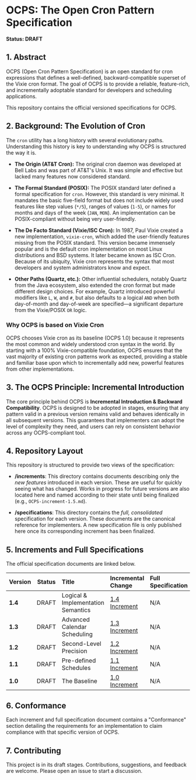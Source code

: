 # OCPS: The Open Cron Pattern Specification

**Status: DRAFT**

## 1. Abstract

OCPS (Open Cron Pattern Specification) is an open standard for cron expressions that defines a well-defined, backward-compatible superset of the Vixie cron format. The goal of OCPS is to provide a reliable, feature-rich, and incrementally adoptable standard for developers and scheduling applications.

This repository contains the official versioned specifications for OCPS.

## 2. Background: The Evolution of Cron

The `cron` utility has a long history with several evolutionary paths. Understanding this history is key to understanding why OCPS is structured the way it is.

* **The Origin (AT&T Cron):** The original cron daemon was developed at Bell Labs and was part of AT&T's Unix. It was simple and effective but lacked many features now considered standard.

* **The Formal Standard (POSIX):** The POSIX standard later defined a formal specification for `cron`. However, this standard is very minimal. It mandates the basic five-field format but does not include widely used features like step values (`*/5`), ranges of values (`1-5`), or names for months and days of the week (`JAN`, `MON`). An implementation can be POSIX-compliant without being very user-friendly.

* **The De Facto Standard (Vixie/ISC Cron):** In 1987, Paul Vixie created a new implementation, `vixie-cron`, which added the user-friendly features missing from the POSIX standard. This version became immensely popular and is the default cron implementation on most Linux distributions and BSD systems. It later became known as ISC Cron. Because of its ubiquity, Vixie cron represents the syntax that most developers and system administrators know and expect.

* **Other Paths (Quartz, etc.):** Other influential schedulers, notably Quartz from the Java ecosystem, also extended the cron format but made different design choices. For example, Quartz introduced powerful modifiers like `L`, `W`, and `#`, but also defaults to a logical `AND` when both day-of-month and day-of-week are specified—a significant departure from the Vixie/POSIX `OR` logic.

### Why OCPS is based on Vixie Cron

OCPS chooses Vixie cron as its baseline (OCPS 1.0) because it represents the most common and widely understood cron syntax in the world. By starting with a 100% Vixie-compatible foundation, OCPS ensures that the vast majority of existing cron patterns work as expected, providing a stable and familiar base upon which to incrementally add new, powerful features from other implementations.

## 3. The OCPS Principle: Incremental Introduction

The core principle behind OCPS is **Incremental Introduction & Backward Compatibility**. OCPS is designed to be adopted in stages, ensuring that any pattern valid in a previous version remains valid and behaves identically in all subsequent versions. This guarantees that implementers can adopt the level of complexity they need, and users can rely on consistent behavior across any OCPS-compliant tool.

## 4. Repository Layout

This repository is structured to provide two views of the specification:

* **/increments**: This directory contains documents describing only the *new features* introduced in each version. These are useful for quickly seeing what has changed. Works in progress for future versions are also located here and named according to their state until being finalized (e.g., `OCPS-increment-1.5.md`).

* **/specifications**: This directory contains the *full, consolidated* specification for each version. These documents are the canonical reference for implementers. A new specification file is only published here once its corresponding increment has been finalized.

## 5. Increments and Full Specifications

The official specification documents are linked below.

| Version | Status | Title | Incremental Change | Full Specification |
| :--- | :---: | :--- | :--- | :--- |
| **1.4** | DRAFT | Logical & Implementation Semantics | [1.4 Increment](./increments/OCPS-increment-1.4.md) | N/A |
| **1.3** | DRAFT | Advanced Calendar Scheduling | [1.3 Increment](./increments/OCPS-increment-1.3.md) | N/A |
| **1.2** | DRAFT | Second-Level Precision | [1.2 Increment](./increments/OCPS-increment-1.2.md) | N/A |
| **1.1** | DRAFT | Pre-defined Schedules | [1.1 Increment](./increments/OCPS-increment-1.1.md) | N/A |
| **1.0** | DRAFT | The Baseline | [1.0 Increment](./increments/OCPS-increment-1.0.md) | N/A |

## 6. Conformance

Each increment and full specification document contains a "Conformance" section detailing the requirements for an implementation to claim compliance with that specific version of OCPS.

## 7. Contributing

This project is in its draft stages. Contributions, suggestions, and feedback are welcome. Please open an issue to start a discussion.
